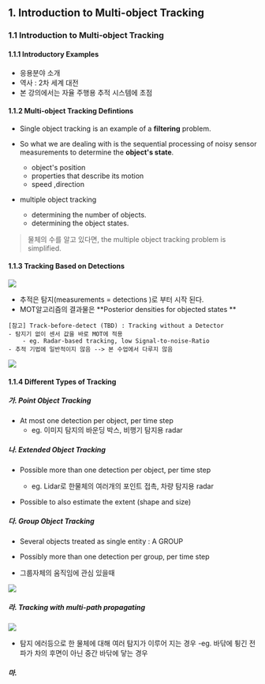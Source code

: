 ## 1. Introduction to Multi-object Tracking 

### 1.1 Introduction to Multi-object Tracking 

#### 1.1.1 Introductory Examples 

- 응용분야 소개 
- 역사 : 2차 세계 대전 
- 본 강의에서는 자율 주행용 추적 시스템에 초점 

#### 1.1.2 Multi-object Tracking Defintions

- Single object tracking is an example of a **filtering** problem.

- So what we are dealing with is the sequential processing
of noisy sensor measurements to determine the **object's state**.
    - object's position
    - properties that describe its motion
    - speed ,direction

- multiple object tracking 
    - determining the number of objects.
    - determining the object states.
    
> 물체의 수를 알고 있다면, the multiple object tracking problem is simplified.

#### 1.1.3 Tracking Based on Detections

![](https://i.imgur.com/hNNpUal.png)

- 추적은 탐지(measurements = detections )로 부터 시작 된다. 
- MOT알고리즘의 결과물은 **Posterior densities for objected states **


```
[참고] Track-before-detect (TBD) : Tracking without a Detector 
- 탐지기 없이 센서 값을 바로 MOT에 적용 
    - eg. Radar-based tracking, low Signal-to-noise-Ratio 
- 추적 기법에 일반적이지 않음 --> 본 수업에서 다루지 않음 
```

![](https://i.imgur.com/RWZObEV.png)

#### 1.1.4 Different Types of Tracking

##### 가. Point Object Tracking 

- At most one detection per object, per time step 
    - eg. 이미지 탐지의 바운딩 박스, 비행기 탐지용 radar
    
##### 나. Extended Object Tracking 

- Possible more than one detection per object, per time step 
    - eg. Lidar로 한물체의 여러개의 포인트 접촉, 차량 탐지용 radar
    
- Possible to also estimate the extent (shape and size)

##### 다. Group Object Tracking 

- Several objects treated as single entity : A GROUP

- Possibly more than one detection per group, per time step 

- 그룹자체의 움직임에 관심 있을때 

![](https://i.imgur.com/830F0ei.png)


##### 라. Tracking with multi-path propagating 

![](https://i.imgur.com/aaArjUK.png)

- 탐지 에러등으로 한 물체에 대해 여러 탐지가 이루어 지는 경우 
    -eg. 바닦에 튕긴 전파가 차의 후면이 아닌 중간 바닦에 닿는 경우 

##### 마. 








